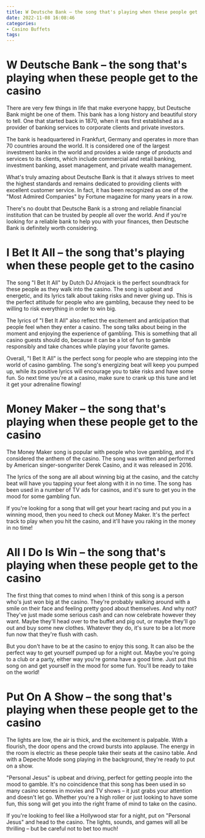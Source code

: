 ```yaml
---
title: W Deutsche Bank – the song that's playing when these people get to the casino
date: 2022-11-08 16:08:46
categories:
- Casino Buffets
tags:
---
```



#  W Deutsche Bank – the song that's playing when these people get to the casino

There are very few things in life that make everyone happy, but Deutsche Bank might be one of them. This bank has a long history and beautiful story to tell. One that started back in 1870, when it was first established as a provider of banking services to corporate clients and private investors.

The bank is headquartered in Frankfurt, Germany and operates in more than 70 countries around the world. It is considered one of the largest investment banks in the world and provides a wide range of products and services to its clients, which include commercial and retail banking, investment banking, asset management, and private wealth management.

What's truly amazing about Deutsche Bank is that it always strives to meet the highest standards and remains dedicated to providing clients with excellent customer service. In fact, it has been recognized as one of the "Most Admired Companies" by Fortune magazine for many years in a row.

There's no doubt that Deutsche Bank is a strong and reliable financial institution that can be trusted by people all over the world. And if you're looking for a reliable bank to help you with your finances, then Deutsche Bank is definitely worth considering.

#  I Bet It All – the song that's playing when these people get to the casino

The song "I Bet It All" by Dutch DJ Afrojack is the perfect soundtrack for these people as they walk into the casino. The song is upbeat and energetic, and its lyrics talk about taking risks and never giving up. This is the perfect attitude for people who are gambling, because they need to be willing to risk everything in order to win big.

The lyrics of "I Bet It All" also reflect the excitement and anticipation that people feel when they enter a casino. The song talks about being in the moment and enjoying the experience of gambling. This is something that all casino guests should do, because it can be a lot of fun to gamble responsibly and take chances while playing your favorite games.

Overall, "I Bet It All" is the perfect song for people who are stepping into the world of casino gambling. The song's energizing beat will keep you pumped up, while its positive lyrics will encourage you to take risks and have some fun. So next time you're at a casino, make sure to crank up this tune and let it get your adrenaline flowing!

#  Money Maker – the song that's playing when these people get to the casino

The Money Maker song is popular with people who love gambling, and it's considered the anthem of the casino. The song was written and performed by American singer-songwriter Derek Casino, and it was released in 2016.

The lyrics of the song are all about winning big at the casino, and the catchy beat will have you tapping your feet along with it in no time. The song has been used in a number of TV ads for casinos, and it's sure to get you in the mood for some gambling fun.

If you're looking for a song that will get your heart racing and put you in a winning mood, then you need to check out Money Maker. It's the perfect track to play when you hit the casino, and it'll have you raking in the money in no time!

#  All I Do Is Win – the song that's playing when these people get to the casino

The first thing that comes to mind when I think of this song is a person who's just won big at the casino. They're probably walking around with a smile on their face and feeling pretty good about themselves. And why not? They've just made some serious cash and can now celebrate however they want. Maybe they'll head over to the buffet and pig out, or maybe they'll go out and buy some new clothes. Whatever they do, it's sure to be a lot more fun now that they're flush with cash.

But you don't have to be at the casino to enjoy this song. It can also be the perfect way to get yourself pumped up for a night out. Maybe you're going to a club or a party, either way you're gonna have a good time. Just put this song on and get yourself in the mood for some fun. You'll be ready to take on the world!

#  Put On A Show – the song that's playing when these people get to the casino

The lights are low, the air is thick, and the excitement is palpable. With a flourish, the door opens and the crowd bursts into applause. The energy in the room is electric as these people take their seats at the casino table. And with a Depeche Mode song playing in the background, they're ready to put on a show.

"Personal Jesus" is upbeat and driving, perfect for getting people into the mood to gamble. It's no coincidence that this song has been used in so many casino scenes in movies and TV shows – it just grabs your attention and doesn't let go. Whether you're a high roller or just looking to have some fun, this song will get you into the right frame of mind to take on the casino.

If you're looking to feel like a Hollywood star for a night, put on "Personal Jesus" and head to the casino. The lights, sounds, and games will all be thrilling – but be careful not to bet too much!